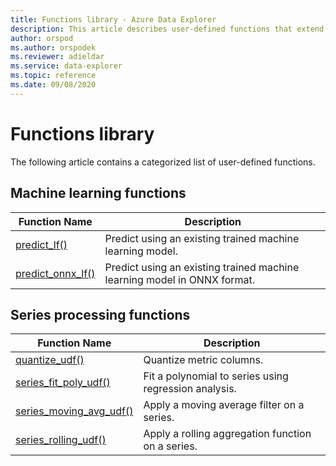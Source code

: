 ```yaml
---
title: Functions library - Azure Data Explorer
description: This article describes user-defined functions that extend Azure Data Explorer capabilities.
author: orspod
ms.author: orspodek
ms.reviewer: adieldar
ms.service: data-explorer
ms.topic: reference
ms.date: 09/08/2020
---
```

# Functions library

The following article contains a categorized list of user-defined functions.

## Machine learning functions

|Function Name     |Description                                          |
|-------------------------|--------------------------------------------------------|
|[predict_lf()](predict-lf.md)|Predict using an existing trained machine learning model. |
|[predict_onnx_lf()](predict-onnx-lf.md)| Predict using an existing trained machine learning model in ONNX format. |

## Series processing functions

|Function Name     |Description                                          |
|-------------------------|--------------------------------------------------------|
|[quantize_udf()](quantize-udf.md)|Quantize metric columns. |
|[series_fit_poly_udf()](series-fit-poly-udf.md)|Fit a polynomial to series using regression analysis. |
|[series_moving_avg_udf()](series-moving-avg-udf.md)|Apply a moving average filter on a series. |
|[series_rolling_udf()](series-rolling-udf.md)|Apply a rolling aggregation function on a series. |
